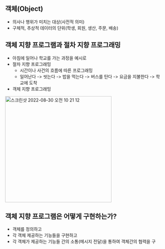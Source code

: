 ## 객체(Object)
- 의사나 행위가 미치는 대상(사전적 의미)
- 구체적, 추상적 데이터의 단위(학생, 회원, 생산, 주문, 배송)

## 객체 지향 프로그램과 절차 지향 프로그래밍
- 아침에 일어나 학교를 가는 과정을 예시로
- 절차 지향 프로그래밍
  - 시간이나 사건의 흐름에 따른 프로그래밍
  - 일어난다 -> 씻는다 -> 밥을 먹는다 -> 버스를 탄다 -> 요금을 지불한다 -> 학교에 도착
- 객체 지향 프로그래밍
<img width="343" alt="스크린샷 2022-08-30 오전 10 21 12" src="https://user-images.githubusercontent.com/75515697/187326853-1c2ca358-48f8-467b-98e1-be5a20581d37.png">

## 객체 지향 프로그램은 어떻게 구현하는가?
- 객체를 정의하고
- 각 객체 제공하는 기능들을 구현하고
- 각 객체가 제공하는 기능들 간의 소통(메시지 전달)을 통하여 객체간의 협력을 구
